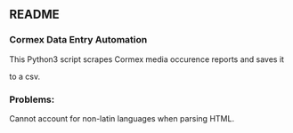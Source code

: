 
## README



### Cormex Data Entry Automation



This Python3 script scrapes Cormex media occurence reports and saves it

to a csv. 



### Problems:



Cannot account for non-latin languages when parsing HTML.

